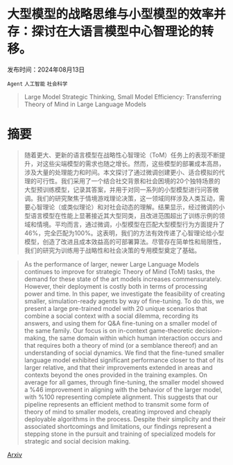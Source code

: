 # 大型模型的战略思维与小型模型的效率并存：探讨在大语言模型中心智理论的转移。

发布时间：2024年08月13日

`Agent` `人工智能` `社会科学`

> Large Model Strategic Thinking, Small Model Efficiency: Transferring Theory of Mind in Large Language Models

# 摘要

> 随着更大、更新的语言模型在战略性心智理论（ToM）任务上的表现不断提升，对这些尖端模型的需求也随之增长。然而，这些模型的部署成本高昂，涉及大量的处理能力和时间。本文探讨了通过微调创建更小、适合模拟的代理的可行性。我们采用了一个结合社交背景和社会困境的20个独特场景的大型预训练模型，记录其答案，并用于对同一系列的小型模型进行问答微调。我们的研究聚焦于情境游戏理论决策，这一领域同样涉及人类互动，需要心智理论（或类似理论）和对社会动态的理解。结果显示，经过微调的小型语言模型在性能上显著接近其大型同类，且改进范围超出了训练示例的领域和情境。平均而言，通过微调，小型模型在匹配大型模型行为方面提升了46%，完全匹配为100%。这表明，我们的方法有效传递了心智理论给小型模型，创造了改进且成本效益高的可部署算法。尽管存在简单性和局限性，我们的研究为训练用于战略性和社会决策的专用模型奠定了基础。

> As the performance of larger, newer Large Language Models continues to improve for strategic Theory of Mind (ToM) tasks, the demand for these state of the art models increases commensurately. However, their deployment is costly both in terms of processing power and time. In this paper, we investigate the feasibility of creating smaller, simulation-ready agents by way of fine-tuning. To do this, we present a large pre-trained model with 20 unique scenarios that combine a social context with a social dilemma, recording its answers, and using them for Q\&A fine-tuning on a smaller model of the same family. Our focus is on in-context game-theoretic decision-making, the same domain within which human interaction occurs and that requires both a theory of mind (or a semblance thereof) and an understanding of social dynamics. We find that the fine-tuned smaller language model exhibited significant performance closer to that of its larger relative, and that their improvements extended in areas and contexts beyond the ones provided in the training examples. On average for all games, through fine-tuning, the smaller model showed a \%46 improvement in aligning with the behavior of the larger model, with \%100 representing complete alignment. This suggests that our pipeline represents an efficient method to transmit some form of theory of mind to smaller models, creating improved and cheaply deployable algorithms in the process. Despite their simplicity and their associated shortcomings and limitations, our findings represent a stepping stone in the pursuit and training of specialized models for strategic and social decision making.

[Arxiv](https://arxiv.org/abs/2408.05241)